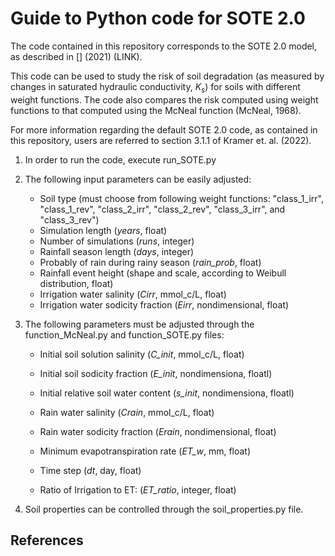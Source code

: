 # Guide to Python code for SOTE 2.0

The code contained in this repository corresponds to the SOTE 2.0 model, as described in [] (2021) (LINK).  

This code can be used to study the risk of soil degradation (as measured by changes in saturated hydraulic conductivity, $K_s$) for soils with different weight functions. The code also compares the risk computed using weight functions to that computed using the McNeal function (McNeal, 1968).

For more information regarding the default SOTE 2.0 code, as contained in this repository, users are referred to section 3.1.1 of Kramer et. al. (2022). 

1. In order to run the code, execute run_SOTE.py

2. The following input parameters can be easily adjusted:

   - Soil type (must choose from following weight functions: "class_1_irr", "class_1_rev", "class_2_irr", "class_2_rev", "class_3_irr", and "class_3_rev")
   - Simulation length (*years*, float)
   - Number of simulations (*runs*, integer)
   - Rainfall season length (*days*, integer)
   - Probably of rain during rainy season (*rain_prob*, float)
   - Rainfall event height (shape and scale, according to Weibull distribution, float)
   - Irrigation water salinity (*Cirr*, mmol_c/L, float)
   - Irrigation water sodicity fraction (*Eirr*, nondimensional, float)

3. The following parameters must be adjusted through the function_McNeal.py and function_SOTE.py files:

   - Initial soil solution salinity (*C_init*, mmol_c/L, float)

   - Initial soil sodicity fraction (*E_init*, nondimensiona, floatl)

   - Initial relative soil water content (*s_init*, nondimensiona, floatl)

   - Rain water salinity (*Crain*, mmol_c/L, float)

   - Rain water sodicity fraction (*Erain*, nondimensional, float)

   - Minimum evapotranspiration rate (*ET_w*, mm, float)

   - Time step (*dt*, day, float)
   - Ratio of Irrigation to ET: (*ET_ratio*, integer, float)

4. Soil properties can be controlled through the soil_properties.py file.

## References
